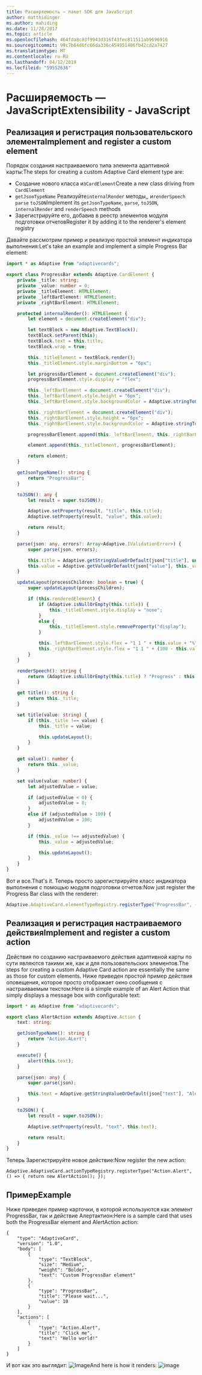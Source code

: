 ```yaml
---
title: Расширяемость — пакет SDK для JavaScript
author: matthidinger
ms.author: mahiding
ms.date: 11/28/2017
ms.topic: article
ms.openlocfilehash: 464fda8c83f9943d316f43fec811511ab9696916
ms.sourcegitcommit: 99c7b64d6fc66da336c454951406fb42cd2a7427
ms.translationtype: MT
ms.contentlocale: ru-RU
ms.lasthandoff: 04/12/2019
ms.locfileid: "59552636"
---
```

# <a name="extensibility---javascript"></a><span data-ttu-id="d2fd8-102">Расширяемость — JavaScript</span><span class="sxs-lookup"><span data-stu-id="d2fd8-102">Extensibility - JavaScript</span></span>

## <a name="implement-and-register-a-custom-element"></a><span data-ttu-id="d2fd8-103">Реализация и регистрация пользовательского элемента</span><span class="sxs-lookup"><span data-stu-id="d2fd8-103">Implement and register a custom element</span></span>

<span data-ttu-id="d2fd8-104">Порядок создания настраиваемого типа элемента адаптивной карты:</span><span class="sxs-lookup"><span data-stu-id="d2fd8-104">The steps for creating a custom Adaptive Card element type are:</span></span>
- <span data-ttu-id="d2fd8-105">Создание нового класса из`CardElement`</span><span class="sxs-lookup"><span data-stu-id="d2fd8-105">Create a new class driving from `CardElement`</span></span>
- <span data-ttu-id="d2fd8-106">`getJsonTypeName` Реализуйте`internalRender` методы,, и`renderSpeech` `parse` `toJSON`</span><span class="sxs-lookup"><span data-stu-id="d2fd8-106">Implement its `getJsonTypeName`, `parse`, `toJSON`, `internalRender` and `renderSpeech` methods</span></span>
- <span data-ttu-id="d2fd8-107">Зарегистрируйте его, добавив в реестр элементов модуля подготовки отчетов</span><span class="sxs-lookup"><span data-stu-id="d2fd8-107">Register it by adding it to the renderer's element registry</span></span>

<span data-ttu-id="d2fd8-108">Давайте рассмотрим пример и реализую простой элемент индикатора выполнения:</span><span class="sxs-lookup"><span data-stu-id="d2fd8-108">Let's take an example and implement a simple Progress Bar element:</span></span>

```typescript
import * as Adaptive from "adaptivecards";

export class ProgressBar extends Adaptive.CardElement {
    private _title: string;
    private _value: number = 0;
    private _titleElement: HTMLElement;
    private _leftBarElement: HTMLElement;
    private _rightBarElement: HTMLElement;

    protected internalRender(): HTMLElement {
        let element = document.createElement("div");

        let textBlock = new Adaptive.TextBlock();
        textBlock.setParent(this);
        textBlock.text = this.title;
        textBlock.wrap = true;

        this._titleElement = textBlock.render();
        this._titleElement.style.marginBottom = "6px";

        let progressBarElement = document.createElement("div");
        progressBarElement.style.display = "flex";

        this._leftBarElement = document.createElement("div");
        this._leftBarElement.style.height = "6px";
        this._leftBarElement.style.backgroundColor = Adaptive.stringToCssColor(this.hostConfig.containerStyles.emphasis.foregroundColors.accent.default);

        this._rightBarElement = document.createElement("div");
        this._rightBarElement.style.height = "6px";
        this._rightBarElement.style.backgroundColor = Adaptive.stringToCssColor(this.hostConfig.containerStyles.emphasis.backgroundColor);

        progressBarElement.append(this._leftBarElement, this._rightBarElement);

        element.append(this._titleElement, progressBarElement);

        return element;
    }

    getJsonTypeName(): string {
        return "ProgressBar";
    }

    toJSON(): any {
        let result = super.toJSON();

        Adaptive.setProperty(result, "title", this.title);
        Adaptive.setProperty(result, "value", this.value);

        return result;
    }

    parse(json: any, errors?: Array<Adaptive.IValidationError>) {
        super.parse(json, errors);

        this.title = Adaptive.getStringValueOrDefault(json["title"], undefined);
        this.value = Adaptive.getValueOrDefault(json["value"], this._value);
    }

    updateLayout(processChildren: boolean = true) {
        super.updateLayout(processChildren);

        if (this.renderedElement) {
            if (Adaptive.isNullOrEmpty(this.title)) {
                this._titleElement.style.display = "none";
            }
            else {
                this._titleElement.style.removeProperty("display");
            }

            this._leftBarElement.style.flex = "1 1 " + this.value + "%";
            this._rightBarElement.style.flex = "1 1 " + (100 - this.value) + "%";
        }
    }

    renderSpeech(): string {
        return (Adaptive.isNullOrEmpty(this.title) ? "Progress" : this.title) + " " + Math.ceil(this.value) + "%";
    }

    get title(): string {
        return this._title;
    }

    set title(value: string) {
        if (this._title !== value) {
            this._title = value;

            this.updateLayout();
        }
    }

    get value(): number {
        return this._value;
    }

    set value(value: number) {
        let adjustedValue = value;

        if (adjustedValue < 0) {
            adjustedValue = 0;
        }
        else if (adjustedValue > 100) {
            adjustedValue = 100;
        }

        if (this._value !== adjustedValue) {
            this._value = adjustedValue;

            this.updateLayout();
        }
    }
}
```

<span data-ttu-id="d2fd8-109">Вот и все.</span><span class="sxs-lookup"><span data-stu-id="d2fd8-109">That's it.</span></span> <span data-ttu-id="d2fd8-110">Теперь просто зарегистрируйте класс индикатора выполнения с помощью модуля подготовки отчетов:</span><span class="sxs-lookup"><span data-stu-id="d2fd8-110">Now just register the Progress Bar class with the renderer:</span></span>

```typescript
Adaptive.AdaptiveCard.elementTypeRegistry.registerType("ProgressBar", () => { return new ProgressBar(); });
```

## <a name="implement-and-register-a-custom-action"></a><span data-ttu-id="d2fd8-111">Реализация и регистрация настраиваемого действия</span><span class="sxs-lookup"><span data-stu-id="d2fd8-111">Implement and register a custom action</span></span>

<span data-ttu-id="d2fd8-112">Действия по созданию настраиваемого действия адаптивной карты по сути являются такими же, как и для пользовательских элементов.</span><span class="sxs-lookup"><span data-stu-id="d2fd8-112">The steps for creating a custom Adaptive Card action are essentially the same as those for custom elements.</span></span> <span data-ttu-id="d2fd8-113">Ниже приведен простой пример действия оповещения, которое просто отображает окно сообщения с настраиваемым текстом:</span><span class="sxs-lookup"><span data-stu-id="d2fd8-113">Here is a simple example of an Alert Action that simply displays a message box with configurable text:</span></span>

```typescript
import * as Adaptive from "adaptivecards";

export class AlertAction extends Adaptive.Action {
    text: string;

    getJsonTypeName(): string {
        return "Action.ALert";
    }

    execute() {
        alert(this.text);
    }

    parse(json: any) {
        super.parse(json);

        this.text = Adaptive.getStringValueOrDefault(json["text"], "Alert!");
    }

    toJSON() {
        let result = super.toJSON();

        Adaptive.setProperty(result, "text", this.text);

        return result;
    }
}
```

<span data-ttu-id="d2fd8-114">Теперь Зарегистрируйте новое действие:</span><span class="sxs-lookup"><span data-stu-id="d2fd8-114">Now register the new action:</span></span>

```
Adaptive.AdaptiveCard.actionTypeRegistry.registerType("Action.Alert", () => { return new AlertAction(); });
```

## <a name="example"></a><span data-ttu-id="d2fd8-115">Пример</span><span class="sxs-lookup"><span data-stu-id="d2fd8-115">Example</span></span>

<span data-ttu-id="d2fd8-116">Ниже приведен пример карточки, в которой используются как элемент ProgressBar, так и действие Алертактион:</span><span class="sxs-lookup"><span data-stu-id="d2fd8-116">Here is a sample card that uses both the ProgressBar element and AlertAction action:</span></span>
```
{
    "type": "AdaptiveCard",
    "version": "1.0",
    "body": [
        {
            "type": "TextBlock",
            "size": "Medium",
            "weight": "Bolder",
            "text": "Custom ProgressBar element"
        },
        {
            "type": "ProgressBar",
            "title": "Please wait...",
            "value": 10
        }
    ],
    "actions": [
        {
            "type": "Action.Alert",
            "title": "Click me",
            "text": "Hello world!"
        }
    ]
}
```

<span data-ttu-id="d2fd8-117">И вот как это выглядит: ![Image](https://user-images.githubusercontent.com/1334689/52665466-8155e780-2ec0-11e9-841a-7d272ad1d103.png)</span><span class="sxs-lookup"><span data-stu-id="d2fd8-117">And here is how it renders: ![image](https://user-images.githubusercontent.com/1334689/52665466-8155e780-2ec0-11e9-841a-7d272ad1d103.png)</span></span>
